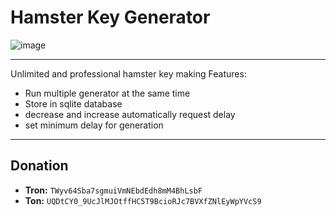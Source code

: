 # Hamster Key Generator
![image](https://github.com/user-attachments/assets/b123fa72-489b-4944-a9fe-a410e7e7f54a)

---
Unlimited and professional hamster key making
Features:
- Run multiple generator at the same time
- Store in sqlite database
- decrease and increase automatically request delay
- set minimum delay for generation

---
## Donation
- **Tron:** `TWyv64Sba7sgmuiVmNEbdEdh8mM4BhLsbF`
- **Ton:** `UQDtCY0_9UcJlMJOtffHC5T9BcioRJc7BVXfZNlEyWpYVcS9`

